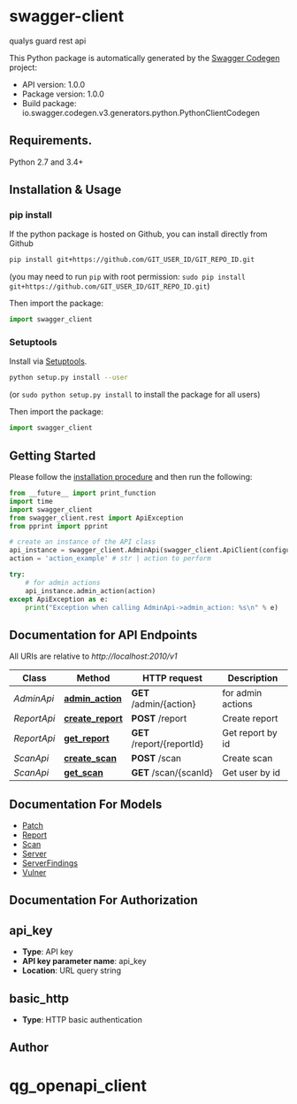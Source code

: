 # swagger-client
qualys guard rest api

This Python package is automatically generated by the [Swagger Codegen](https://github.com/swagger-api/swagger-codegen) project:

- API version: 1.0.0
- Package version: 1.0.0
- Build package: io.swagger.codegen.v3.generators.python.PythonClientCodegen

## Requirements.

Python 2.7 and 3.4+

## Installation & Usage
### pip install

If the python package is hosted on Github, you can install directly from Github

```sh
pip install git+https://github.com/GIT_USER_ID/GIT_REPO_ID.git
```
(you may need to run `pip` with root permission: `sudo pip install git+https://github.com/GIT_USER_ID/GIT_REPO_ID.git`)

Then import the package:
```python
import swagger_client 
```

### Setuptools

Install via [Setuptools](http://pypi.python.org/pypi/setuptools).

```sh
python setup.py install --user
```
(or `sudo python setup.py install` to install the package for all users)

Then import the package:
```python
import swagger_client
```

## Getting Started

Please follow the [installation procedure](#installation--usage) and then run the following:

```python
from __future__ import print_function
import time
import swagger_client
from swagger_client.rest import ApiException
from pprint import pprint

# create an instance of the API class
api_instance = swagger_client.AdminApi(swagger_client.ApiClient(configuration))
action = 'action_example' # str | action to perform

try:
    # for admin actions
    api_instance.admin_action(action)
except ApiException as e:
    print("Exception when calling AdminApi->admin_action: %s\n" % e)
```

## Documentation for API Endpoints

All URIs are relative to *http://localhost:2010/v1*

Class | Method | HTTP request | Description
------------ | ------------- | ------------- | -------------
*AdminApi* | [**admin_action**](docs/AdminApi.md#admin_action) | **GET** /admin/{action} | for admin actions
*ReportApi* | [**create_report**](docs/ReportApi.md#create_report) | **POST** /report | Create report
*ReportApi* | [**get_report**](docs/ReportApi.md#get_report) | **GET** /report/{reportId} | Get report by id
*ScanApi* | [**create_scan**](docs/ScanApi.md#create_scan) | **POST** /scan | Create scan
*ScanApi* | [**get_scan**](docs/ScanApi.md#get_scan) | **GET** /scan/{scanId} | Get user by id

## Documentation For Models

 - [Patch](docs/Patch.md)
 - [Report](docs/Report.md)
 - [Scan](docs/Scan.md)
 - [Server](docs/Server.md)
 - [ServerFindings](docs/ServerFindings.md)
 - [Vulner](docs/Vulner.md)

## Documentation For Authorization


## api_key

- **Type**: API key
- **API key parameter name**: api_key
- **Location**: URL query string

## basic_http

- **Type**: HTTP basic authentication


## Author


# qg_openapi_client
